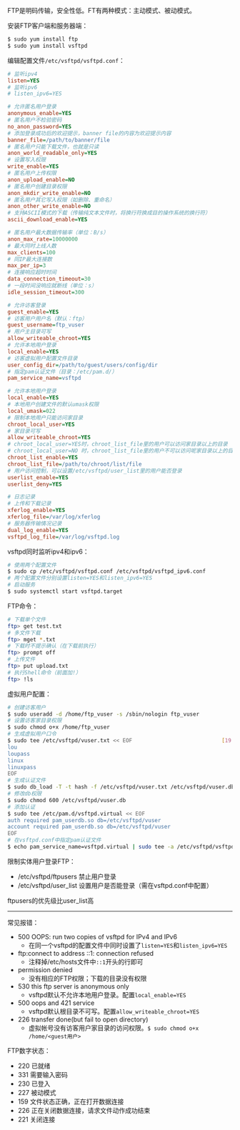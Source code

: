 FTP是明码传输，安全性低。FT有两种模式：主动模式、被动模式。

安装FTP客户端和服务器端：

``` Bash
$ sudo yum install ftp
$ sudo yum install vsftpd
```

编辑配置文件`/etc/vsftpd/vsftpd.conf`：

``` ini
# 监听ipv4
listen=YES
# 监听ipv6
# listen_ipv6=YES

# 允许匿名用户登录
anonymous_enable=YES
# 匿名用户不检验密码
no_anon_password=YES
# 添加登录成功后的欢迎提示，banner file的内容为欢迎提示内容
banner_file=/path/to/banner/file
# 匿名用户只能下载文件，也就是只读
anon_world_readable_only=YES
# 设置写入权限
write_enable=YES
# 匿名用户上传权限
anon_upload_enable=NO
# 匿名用户创建目录权限
anon_mkdir_write_enable=NO
# 匿名用户其它写入权限（如删除、重命名）
anon_other_write_enable=NO
# 支持ASCII模式的下载（传输纯文本文件时，将换行符换成目的操作系统的换行符）
ascii_download_enable=YES

# 匿名用户最大数据传输率（单位：B/s）
anon_max_rate=10000000
# 最大同时上线人数
max_clients=100
# 同IP最大连接数
max_per_ip=3
# 连接响应超时时间
data_connection_timeout=30
# 一段时间没响应就断线（单位：s）
idle_session_timeout=300

# 允许访客登录
guest_enable=YES
# 访客用户用户名（默认：ftp）
guest_username=ftp_vuser
# 用户主目录可写
allow_writeable_chroot=YES
# 允许本地用户登录
local_enable=YES
# 访客虚拟用户配置文件目录
user_config_dir=/path/to/guest/users/config/dir
# 指定pam认证文件（目录：/etc/pam.d/）
pam_service_name=vsftpd

# 允许本地用户登录
local_enable=YES
# 本地用户创建文件的默认umask权限
local_umask=022
# 限制本地用户只能访问家目录
chroot_local_user=YES
# 家目录可写
allow_writeable_chroot=YES
# chroot_local_user=YES时，chroot_list_file里的用户可以访问家目录以上的目录
# chroot_local_user=NO 时，chroot_list_file里的用户不可以访问呢家目录以上的目录
chroot_list_enable=YES
chroot_list_file=/path/to/chroot/list/file
# 用户访问控制，可以设置/etc/vsftpd/user_list里的用户能否登录
userlist_enable=YES
userlist_deny=YES

# 日志记录
# 上传和下载记录
xferlog_enable=YES
xferlog_file=/var/log/xferlog
# 服务器传输情况记录
dual_log_enable=YES
vsftpd_log_file=/var/log/vsftpd.log
```

vsftpd同时监听ipv4和ipv6：

``` Bash
# 使用两个配置文件
$ sudo cp /etc/vsftpd/vsftpd.conf /etc/vsftpd/vsftpd_ipv6.conf
# 两个配置文件分别设置listen=YES和listen_ipv6=YES
# 启动服务
$ sudo systemctl start vsftpd.target
```

FTP命令：

``` Bash
# 下载单个文件
ftp> get test.txt
# 多文件下载
ftp> mget *.txt
# 下载时不提示确认（在下载前执行）
ftp> prompt off
# 上传文件
ftp> put upload.txt
# 执行Shell命令（前面加!）
ftp> !ls
```

虚拟用户配置：

``` Bash
# 创建访客用户
$ sudo useradd -d /home/ftp_vuser -s /sbin/nologin ftp_vuser
# 设置访客家目录权限
$ sudo chmod o+x /home/ftp_vuser
# 生成虚拟用户口令
$ sudo tee /etc/vsftpd/vuser.txt << EOF                            [19:17:06]
lou
loupass
linux
linuxpass
EOF
# 生成认证文件
$ sudo db_load -T -t hash -f /etc/vsftpd/vuser.txt /etc/vsftpd/vuser.db
# 修改db权限
$ sudo chmod 600 /etc/vsftpd/vuser.db
# 添加认证
$ sudo tee /etc/pam.d/vsftpd.virtual << EOF
auth required pam_userdb.so db=/etc/vsftpd/vuser
account required pam_userdb.so db=/etc/vsftpd/vuser
EOF
# 在vsftpd.conf中指定pam认证文件
$ echo pam_service_name=vsftpd.virtual | sudo tee -a /etc/vsftpd/vsftpd.conf
```

限制实体用户登录FTP：

- /etc/vsftpd/ftpusers 禁止用户登录
- /etc/vsftpd/user_list  设置用户是否能登录（需在vsftpd.conf中配置）

ftpusers的优先级比user_list高

---

常见报错：

- 500 OOPS: run two copies of vsftpd for IPv4 and IPv6
    - 在同一个vsftpd的配置文件中同时设置了`listen=YES`和`listen_ipv6=YES`
- ftp:connect to address ::1: connection refused
    - 注释掉/etc/hosts文件中`::1`开头的行即可
- permission denied
    - 没有相应的FTP权限；下载的目录没有权限
- 530 this ftp server is anonymous only
    - vsftpd默认不允许本地用户登录。配置`local_enable=YES`
- 500 oops and 421 service
    - vsftpd默认根目录不可写。配置`allow_writeable_chroot=YES`
- 226 transfer done(but fail to open directory)
    - 虚拟帐号没有访客用户家目录的访问权限。`$ sudo chmod o+x /home/<guest用户>`

FTP数字状态：

- 220 已就绪
- 331 需要输入密码
- 230 已登入
- 227 被动模式
- 159 文件状态正确，正在打开数据连接
- 226 正在关闭数据连接，请求文件动作成功结束
- 221 关闭连接


